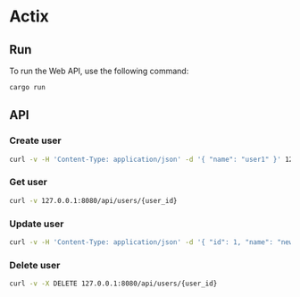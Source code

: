 # Actix
## Run
To run the Web API, use the following command:
```sh
cargo run
```
## API
### Create user
```sh
curl -v -H 'Content-Type: application/json' -d '{ "name": "user1" }' 127.0.0.1:8080/api/users/
```
### Get user
```sh
curl -v 127.0.0.1:8080/api/users/{user_id}
```
### Update user
```sh
curl -v -H 'Content-Type: application/json' -d '{ "id": 1, "name": "newuser1" }' -X PUT 127.0.0.1:8080/api/users/
```
### Delete user
```sh
curl -v -X DELETE 127.0.0.1:8080/api/users/{user_id}
```